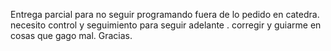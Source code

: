 Entrega parcial para no seguir programando fuera de lo pedido en catedra. necesito control y seguimiento para seguir adelante .
corregir y guiarme en cosas que gago mal. Gracias.
